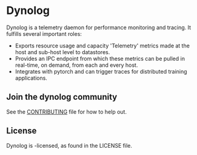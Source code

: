 # Dynolog
Dynolog is a telemetry daemon for performance monitoring and tracing. It fulfills several important roles:
* Exports resource usage and capacity 'Telemetry' metrics made at the host and sub-host level to datastores.
* Provides an IPC endpoint from which these metrics can be pulled in real-time, on demand, from each and every host.
* Integrates with pytorch and can trigger traces for distributed training applications.

## Join the dynolog community
See the [CONTRIBUTING](CONTRIBUTING.md) file for how to help out.

## License
Dynolog is <MIT>-licensed, as found in the LICENSE file.
